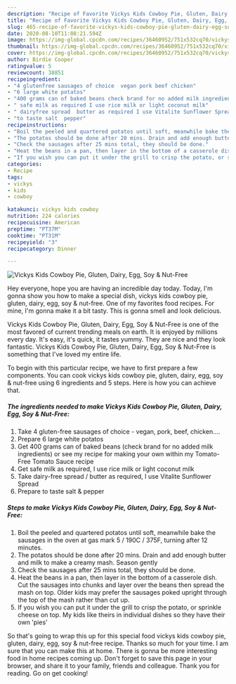 ```yaml
---
description: "Recipe of Favorite Vickys Kids Cowboy Pie, Gluten, Dairy, Egg, Soy &amp;amp; Nut-Free"
title: "Recipe of Favorite Vickys Kids Cowboy Pie, Gluten, Dairy, Egg, Soy &amp;amp; Nut-Free"
slug: 465-recipe-of-favorite-vickys-kids-cowboy-pie-gluten-dairy-egg-soy-and-amp-nut-free
date: 2020-08-10T11:08:21.594Z
image: https://img-global.cpcdn.com/recipes/36460952/751x532cq70/vickys-kids-cowboy-pie-gluten-dairy-egg-soy-nut-free-recipe-main-photo.jpg
thumbnail: https://img-global.cpcdn.com/recipes/36460952/751x532cq70/vickys-kids-cowboy-pie-gluten-dairy-egg-soy-nut-free-recipe-main-photo.jpg
cover: https://img-global.cpcdn.com/recipes/36460952/751x532cq70/vickys-kids-cowboy-pie-gluten-dairy-egg-soy-nut-free-recipe-main-photo.jpg
author: Birdie Cooper
ratingvalue: 5
reviewcount: 38851
recipeingredient:
- "4 glutenfree sausages of choice  vegan pork beef chicken"
- "6 large white potatos"
- "400 grams can of baked beans check brand for no added milk ingredients or see my recipe for making your own within my TomatoFree Tomato Sauce recipe"
- " safe milk as required I use rice milk or light coconut milk"
- " dairyfree spread  butter as required I use Vitalite Sunflower Spread"
- "to taste salt  pepper"
recipeinstructions:
- "Boil the peeled and quartered potatos until soft, meanwhile bake the sausages in the oven at gas mark 5 / 190C / 375F, turning after 12 minutes."
- "The potatos should be done after 20 mins. Drain and add enough butter and milk to make a creamy mash. Season gently"
- "Check the sausages after 25 mins total, they should be done."
- "Heat the beans in a pan, then layer in the bottom of a casserole dish. Cut the sausages into chunks and layer over the beans then spread the mash on top. Older kids may prefer the sausages poked upright through the top of the mash rather than cut up."
- "If you wish you can put it under the grill to crisp the potato, or sprinkle cheese on top. My kids like theirs in individual dishes so they have their own &#39;pies&#39;"
categories:
- Recipe
tags:
- vickys
- kids
- cowboy

katakunci: vickys kids cowboy 
nutrition: 224 calories
recipecuisine: American
preptime: "PT37M"
cooktime: "PT31M"
recipeyield: "3"
recipecategory: Dinner

---
```



![Vickys Kids Cowboy Pie, Gluten, Dairy, Egg, Soy &amp; Nut-Free](https://img-global.cpcdn.com/recipes/36460952/751x532cq70/vickys-kids-cowboy-pie-gluten-dairy-egg-soy-nut-free-recipe-main-photo.jpg)

Hey everyone, hope you are having an incredible day today. Today, I'm gonna show you how to make a special dish, vickys kids cowboy pie, gluten, dairy, egg, soy &amp; nut-free. One of my favorites food recipes. For mine, I'm gonna make it a bit tasty. This is gonna smell and look delicious.

Vickys Kids Cowboy Pie, Gluten, Dairy, Egg, Soy &amp; Nut-Free is one of the most favored of current trending meals on earth. It is enjoyed by millions every day. It's easy, it's quick, it tastes yummy. They are nice and they look fantastic. Vickys Kids Cowboy Pie, Gluten, Dairy, Egg, Soy &amp; Nut-Free is something that I've loved my entire life.




To begin with this particular recipe, we have to first prepare a few components. You can cook vickys kids cowboy pie, gluten, dairy, egg, soy &amp; nut-free using 6 ingredients and 5 steps. Here is how you can achieve that.

<!--inarticleads1-->

##### The ingredients needed to make Vickys Kids Cowboy Pie, Gluten, Dairy, Egg, Soy &amp; Nut-Free:

1. Take 4 gluten-free sausages of choice - vegan, pork, beef, chicken....
1. Prepare 6 large white potatos
1. Get 400 grams can of baked beans (check brand for no added milk ingredients) or see my recipe for making your own within my Tomato-Free Tomato Sauce recipe
1. Get  safe milk as required, I use rice milk or light coconut milk
1. Take  dairy-free spread / butter as required, I use Vitalite Sunflower Spread
1. Prepare to taste salt &amp; pepper




<!--inarticleads2-->

##### Steps to make Vickys Kids Cowboy Pie, Gluten, Dairy, Egg, Soy &amp; Nut-Free:

1. Boil the peeled and quartered potatos until soft, meanwhile bake the sausages in the oven at gas mark 5 / 190C / 375F, turning after 12 minutes.
1. The potatos should be done after 20 mins. Drain and add enough butter and milk to make a creamy mash. Season gently
1. Check the sausages after 25 mins total, they should be done.
1. Heat the beans in a pan, then layer in the bottom of a casserole dish. Cut the sausages into chunks and layer over the beans then spread the mash on top. Older kids may prefer the sausages poked upright through the top of the mash rather than cut up.
1. If you wish you can put it under the grill to crisp the potato, or sprinkle cheese on top. My kids like theirs in individual dishes so they have their own &#39;pies&#39;




So that's going to wrap this up for this special food vickys kids cowboy pie, gluten, dairy, egg, soy &amp; nut-free recipe. Thanks so much for your time. I am sure that you can make this at home. There is gonna be more interesting food in home recipes coming up. Don't forget to save this page in your browser, and share it to your family, friends and colleague. Thank you for reading. Go on get cooking!
